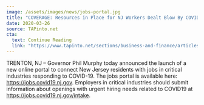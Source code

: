 ```yaml
---
image: /assets/images/news/jobs-portal.jpg
title: "COVERAGE: Resources in Place for NJ Workers Dealt Blow By COVID-19 Job Losses"
date: 2020-03-26
source: TAPinto.net
cta:
  text: Continue Reading
  link: "https://www.tapinto.net/sections/business-and-finance/articles/resources-in-place-for-nj-workers-dealt-blow-by-covid-19-job-losses-2"
---
```


TRENTON, NJ – Governor Phil Murphy today announced the launch of a new online portal to connect New Jersey residents with jobs in critical industries responding to COVID-19. The jobs portal is available here: https://jobs.covid19.nj.gov. Employers in critical industries should submit information about openings with urgent hiring needs related to COVID19 at https://jobs.covid19.nj.gov/intake.
